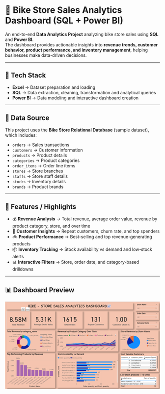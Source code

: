 # 🚴 Bike Store Sales Analytics Dashboard (SQL + Power BI)  

An end-to-end **Data Analytics Project** analyzing bike store sales using **SQL** and **Power BI**.  
The dashboard provides actionable insights into **revenue trends, customer behavior, product performance, and inventory management**, helping businesses make data-driven decisions.  

---

## 🔧 Tech Stack  
- **Excel** → Dataset preparation and loading  
- **SQL** → Data extraction, cleaning, transformation and analytical queries 
- **Power BI** → Data modeling and interactive dashboard creation  

---

## 📂 Data Source  
This project uses the **Bike Store Relational Database** (sample dataset), which includes:  
- `orders` → Sales transactions  
- `customers` → Customer information  
- `products` → Product details  
- `categories` → Product categories  
- `order_items` → Order line items  
- `stores` → Store branches  
- `staffs` → Store staff details  
- `stocks` → Inventory details  
- `brands` → Product brands  

---

## 🌟 Features / Highlights  
- 💰 **Revenue Analysis** → Total revenue, average order value, revenue by product category, store, and over time  
- 👥 **Customer Insights** → Repeat customers, churn rate, and top spenders  
- 🚲 **Product Performance** → Best-selling and top revenue-generating products  
- 📦 **Inventory Tracking** → Stock availability vs demand and low-stock alerts  
- 📊 **Interactive Filters** → Store, order date, and category-based drilldowns  

---

## 📊 Dashboard Preview  
![Dashboard Screenshot](https://github.com/Vamsikrishn-03/Sales-Analytics-Dashboard/blob/main/03_Snapshot%20of%20Dashboard.png)
